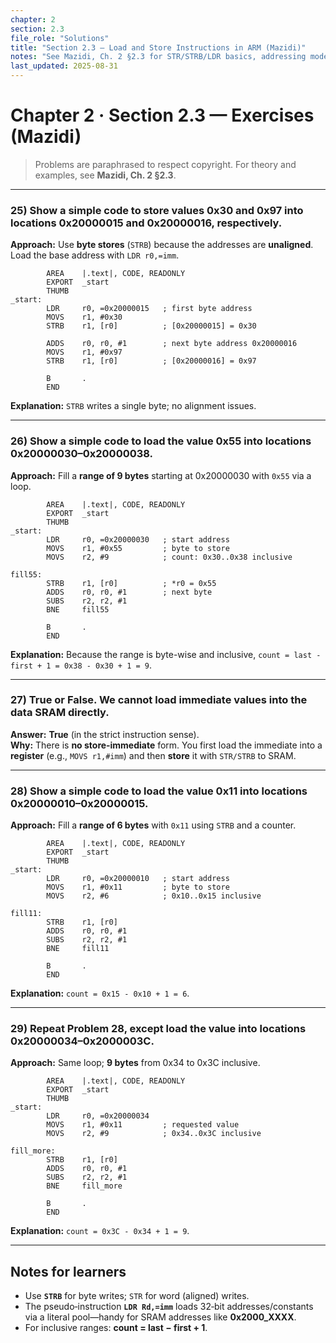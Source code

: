 ```yaml
---
chapter: 2
section: 2.3
file_role: "Solutions"
title: "Section 2.3 — Load and Store Instructions in ARM (Mazidi)"
notes: "See Mazidi, Ch. 2 §2.3 for STR/STRB/LDR basics, addressing modes, and memory-mapped SRAM."
last_updated: 2025-08-31
---
```


# Chapter 2 · Section 2.3 — Exercises (Mazidi)

> Problems are paraphrased to respect copyright. For theory and examples, see **Mazidi, Ch. 2 §2.3**.

---

### 25) Show a simple code to store values 0x30 and 0x97 into locations 0x20000015 and 0x20000016, respectively.
**Approach:** Use **byte stores** (`STRB`) because the addresses are **unaligned**. Load the base address with `LDR r0,=imm`.

```armasm
        AREA    |.text|, CODE, READONLY
        EXPORT  _start
        THUMB
_start:
        LDR     r0, =0x20000015   ; first byte address
        MOVS    r1, #0x30
        STRB    r1, [r0]          ; [0x20000015] = 0x30

        ADDS    r0, r0, #1        ; next byte address 0x20000016
        MOVS    r1, #0x97
        STRB    r1, [r0]          ; [0x20000016] = 0x97

        B       .
        END
```

**Explanation:** `STRB` writes a single byte; no alignment issues.

---

### 26) Show a simple code to load the value 0x55 into locations 0x20000030–0x20000038.
**Approach:** Fill a **range of 9 bytes** starting at 0x20000030 with `0x55` via a loop.

```armasm
        AREA    |.text|, CODE, READONLY
        EXPORT  _start
        THUMB
_start:
        LDR     r0, =0x20000030   ; start address
        MOVS    r1, #0x55         ; byte to store
        MOVS    r2, #9            ; count: 0x30..0x38 inclusive

fill55:
        STRB    r1, [r0]          ; *r0 = 0x55
        ADDS    r0, r0, #1        ; next byte
        SUBS    r2, r2, #1
        BNE     fill55

        B       .
        END
```

**Explanation:** Because the range is byte-wise and inclusive, `count = last - first + 1 = 0x38 - 0x30 + 1 = 9`.

---

### 27) True or False. We cannot load immediate values into the data SRAM directly.
**Answer:** **True** (in the strict instruction sense).  
**Why:** There is **no store‑immediate** form. You first load the immediate into a **register** (e.g., `MOVS r1,#imm`) and then **store** it with `STR/STRB` to SRAM.

---

### 28) Show a simple code to load the value 0x11 into locations 0x20000010–0x20000015.
**Approach:** Fill a **range of 6 bytes** with `0x11` using `STRB` and a counter.

```armasm
        AREA    |.text|, CODE, READONLY
        EXPORT  _start
        THUMB
_start:
        LDR     r0, =0x20000010   ; start address
        MOVS    r1, #0x11         ; byte to store
        MOVS    r2, #6            ; 0x10..0x15 inclusive

fill11:
        STRB    r1, [r0]
        ADDS    r0, r0, #1
        SUBS    r2, r2, #1
        BNE     fill11

        B       .
        END
```

**Explanation:** `count = 0x15 - 0x10 + 1 = 6`.

---

### 29) Repeat Problem 28, except load the value into locations 0x20000034–0x2000003C.
**Approach:** Same loop; **9 bytes** from 0x34 to 0x3C inclusive.

```armasm
        AREA    |.text|, CODE, READONLY
        EXPORT  _start
        THUMB
_start:
        LDR     r0, =0x20000034
        MOVS    r1, #0x11         ; requested value
        MOVS    r2, #9            ; 0x34..0x3C inclusive

fill_more:
        STRB    r1, [r0]
        ADDS    r0, r0, #1
        SUBS    r2, r2, #1
        BNE     fill_more

        B       .
        END
```

**Explanation:** `count = 0x3C - 0x34 + 1 = 9`.

---

## Notes for learners
- Use **`STRB`** for byte writes; `STR` for word (aligned) writes.  
- The pseudo‑instruction **`LDR Rd,=imm`** loads 32‑bit addresses/constants via a literal pool—handy for SRAM addresses like **0x2000_XXXX**.  
- For inclusive ranges: **count = last − first + 1**.
